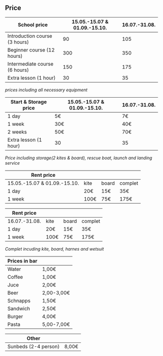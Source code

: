 ## Price

|School price                 |15.05.-15.07 & 01.09.-15.10.|16.07.-31.08.|
|-----------------------------|----------------------------|-------------|
|Introduction course (3 hours)|90                          |105          |
|Beginner course (12 hours)   |300                         |350          |
|Intermediate course (6 hours)|150                         |175          |
|Extra lesson (1 hour)        |30                          |35           |

_prices including all necessary equipment_

|Start & Storage price        |15.05.-15.07 & 01.09.-15.10.|16.07.-31.08.|
|-----------------------------|----------------------------|-------------|
|1 day                        |5€                          |7€           |
|1 week                       |30€                         |40€          |
|2 weeks                      |50€                         |70€          |
|Extra lesson (1 hour)        |30                          |35           |

_Price including storage(2 kites & board), rescue boat, launch and landing service_

|Rent price                   |    |     |        |
|-----------------------------|----|-----|--------|
|15.05.-15.07 & 01.09.-15.10. |kite|board|complet |
|1 day                        |20€ |15€  |35€     |
|1 week                       |100€|75€  |175€    |

|Rent price                   |    |     |        |
|-----------------------------|----|-----|--------|
|16.07.-31.08.                |kite|board|complet |
|1 day                        |20€ |15€  |35€     |
|1 week                       |100€|75€  |175€    |

_Complet incuding kite, board, harnes and wetsuit_

|Prices in bar |           |
|--------------|-----------|
|Water         |1,00€      |
|Coffee		     |1,00€      |
|Juce		       |2,00€      |
|Beer		       |2,00-3,00€ |
|Schnapps      |	1,50€    |
|Sandwich	     |2,50€      |
|Burger	       |4,00€      |
|Pasta		     |5,00-7,00€ |

|Other                |           |
|---------------------|-----------|
|Sunbeds (2-4 person)	|8,00€      |
